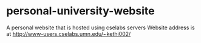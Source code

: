 # personal-university-website
A personal website that is hosted using cselabs servers
Website address is at http://www-users.cselabs.umn.edu/~kethi002/
